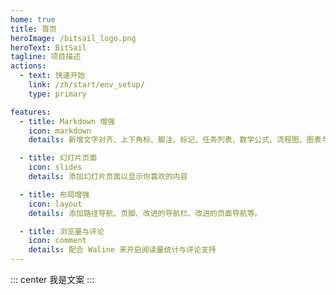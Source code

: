 ```yaml
---
home: true
title: 首页
heroImage: /bitsail_logo.png
heroText: BitSail
tagline: 项目描述
actions:
  - text: 快速开始
    link: /zh/start/env_setup/
    type: primary

features:
  - title: Markdown 增强
    icon: markdown
    details: 新增文字对齐、上下角标、脚注、标记、任务列表、数学公式、流程图、图表与幻灯片支持

  - title: 幻灯片页面
    icon: slides
    details: 添加幻灯片页面以显示你喜欢的内容

  - title: 布局增强
    icon: layout
    details: 添加路径导航、页脚、改进的导航栏、改进的页面导航等。

  - title: 浏览量与评论
    icon: comment
    details: 配合 Waline 来开启阅读量统计与评论支持
---
```


::: center
我是文案
:::